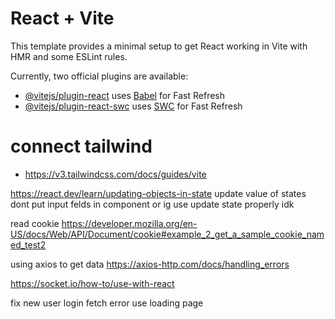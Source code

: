 # React + Vite

This template provides a minimal setup to get React working in Vite with HMR and some ESLint rules.

Currently, two official plugins are available:

- [@vitejs/plugin-react](https://github.com/vitejs/vite-plugin-react/blob/main/packages/plugin-react/README.md) uses [Babel](https://babeljs.io/) for Fast Refresh
- [@vitejs/plugin-react-swc](https://github.com/vitejs/vite-plugin-react-swc) uses [SWC](https://swc.rs/) for Fast Refresh
# connect tailwind
- https://v3.tailwindcss.com/docs/guides/vite

https://react.dev/learn/updating-objects-in-state update value of states
dont put input felds in component or ig use update state properly idk


read cookie
https://developer.mozilla.org/en-US/docs/Web/API/Document/cookie#example_2_get_a_sample_cookie_named_test2

using axios to get data
https://axios-http.com/docs/handling_errors

https://socket.io/how-to/use-with-react

fix new user login fetch error use loading page